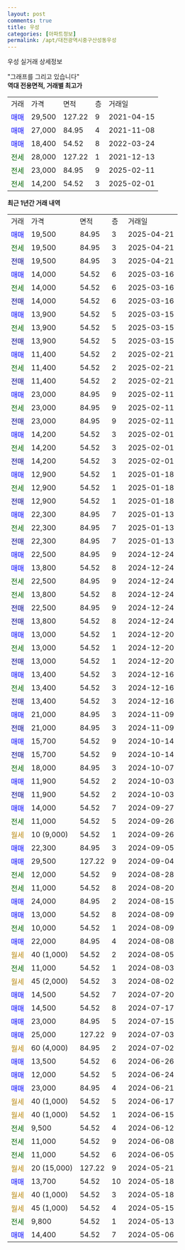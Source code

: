 ```yaml
---
layout: post
comments: true
title: 우성
categories: [아파트정보]
permalink: /apt/대전광역시중구산성동우성
---
```


우성 실거래 상세정보

<script type="text/javascript">
  google.charts.load('current', {'packages':['line', 'corechart']});
  google.charts.setOnLoadCallback(drawChart);

  function drawChart() {
    var data = new google.visualization.DataTable();
    data.addColumn('date', '거래일');
    data.addColumn('number', "매매");
    data.addColumn('number', "전세");
    data.addColumn('number', "전매");

    data.addRows([[new Date(Date.parse("2025-04-21")), 19500, null, null], [new Date(Date.parse("2025-04-21")), null, 19500, null], [new Date(Date.parse("2025-04-21")), null, null, 19500], [new Date(Date.parse("2025-03-16")), 14000, null, null], [new Date(Date.parse("2025-03-16")), null, 14000, null], [new Date(Date.parse("2025-03-16")), null, null, 14000], [new Date(Date.parse("2025-03-15")), 13900, null, null], [new Date(Date.parse("2025-03-15")), null, 13900, null], [new Date(Date.parse("2025-03-15")), null, null, 13900], [new Date(Date.parse("2025-02-21")), 11400, null, null], [new Date(Date.parse("2025-02-21")), null, 11400, null], [new Date(Date.parse("2025-02-21")), null, null, 11400], [new Date(Date.parse("2025-02-11")), 23000, null, null], [new Date(Date.parse("2025-02-11")), null, 23000, null], [new Date(Date.parse("2025-02-11")), null, null, 23000], [new Date(Date.parse("2025-02-01")), 14200, null, null], [new Date(Date.parse("2025-02-01")), null, 14200, null], [new Date(Date.parse("2025-02-01")), null, null, 14200], [new Date(Date.parse("2025-01-18")), 12900, null, null], [new Date(Date.parse("2025-01-18")), null, 12900, null], [new Date(Date.parse("2025-01-18")), null, null, 12900], [new Date(Date.parse("2025-01-13")), 22300, null, null], [new Date(Date.parse("2025-01-13")), null, 22300, null], [new Date(Date.parse("2025-01-13")), null, null, 22300], [new Date(Date.parse("2024-12-24")), 22500, null, null], [new Date(Date.parse("2024-12-24")), 13800, null, null], [new Date(Date.parse("2024-12-24")), null, 22500, null], [new Date(Date.parse("2024-12-24")), null, 13800, null], [new Date(Date.parse("2024-12-24")), null, null, 22500], [new Date(Date.parse("2024-12-24")), null, null, 13800], [new Date(Date.parse("2024-12-20")), 13000, null, null], [new Date(Date.parse("2024-12-20")), null, 13000, null], [new Date(Date.parse("2024-12-20")), null, null, 13000], [new Date(Date.parse("2024-12-16")), 13400, null, null], [new Date(Date.parse("2024-12-16")), null, 13400, null], [new Date(Date.parse("2024-12-16")), null, null, 13400], [new Date(Date.parse("2024-11-09")), 21000, null, null], [new Date(Date.parse("2024-11-09")), null, null, 21000], [new Date(Date.parse("2024-10-14")), 15700, null, null], [new Date(Date.parse("2024-10-14")), null, null, 15700], [new Date(Date.parse("2024-10-07")), null, 18000, null], [new Date(Date.parse("2024-10-03")), 11900, null, null], [new Date(Date.parse("2024-10-03")), null, null, 11900], [new Date(Date.parse("2024-09-27")), 14000, null, null], [new Date(Date.parse("2024-09-26")), null, 11000, null], [new Date(Date.parse("2024-09-26")), null, null, null], [new Date(Date.parse("2024-09-05")), 22300, null, null], [new Date(Date.parse("2024-09-04")), 29500, null, null], [new Date(Date.parse("2024-08-28")), null, 12000, null], [new Date(Date.parse("2024-08-20")), null, 11000, null], [new Date(Date.parse("2024-08-15")), 24000, null, null], [new Date(Date.parse("2024-08-09")), 13000, null, null], [new Date(Date.parse("2024-08-09")), null, 10000, null], [new Date(Date.parse("2024-08-08")), 22000, null, null], [new Date(Date.parse("2024-08-05")), null, null, null], [new Date(Date.parse("2024-08-03")), null, 11000, null], [new Date(Date.parse("2024-08-02")), null, null, null], [new Date(Date.parse("2024-07-20")), 14500, null, null], [new Date(Date.parse("2024-07-17")), 14500, null, null], [new Date(Date.parse("2024-07-15")), 23000, null, null], [new Date(Date.parse("2024-07-03")), 25000, null, null], [new Date(Date.parse("2024-07-02")), null, null, null], [new Date(Date.parse("2024-06-26")), 13500, null, null], [new Date(Date.parse("2024-06-24")), 12000, null, null], [new Date(Date.parse("2024-06-21")), 23000, null, null], [new Date(Date.parse("2024-06-17")), null, null, null], [new Date(Date.parse("2024-06-15")), null, null, null], [new Date(Date.parse("2024-06-12")), null, 9500, null], [new Date(Date.parse("2024-06-08")), null, 11000, null], [new Date(Date.parse("2024-06-05")), null, 11000, null], [new Date(Date.parse("2024-05-21")), null, null, null], [new Date(Date.parse("2024-05-18")), 13700, null, null], [new Date(Date.parse("2024-05-18")), null, null, null], [new Date(Date.parse("2024-05-15")), null, null, null], [new Date(Date.parse("2024-05-13")), null, 9800, null], [new Date(Date.parse("2024-05-06")), 14400, null, null]]);

    var options = {
      hAxis: {
        format: 'yyyy/MM/dd'
      },    
      lineWidth: 0,
      pointsVisible: true,    
      title: '최근 1년간 유형별 실거래가 분포',
      legend: { position: 'bottom' }
    };

    var formatter = new google.visualization.NumberFormat({pattern:'###,###'} );
    formatter.format(data, 1);
    formatter.format(data, 2);
    
    setTimeout(function() {
        var chart = new google.visualization.LineChart(document.getElementById('columnchart_material'));
        chart.draw(data, (options));
        document.getElementById('loading').style.display = 'none';
    }, 200);
  }
</script>


<div id="loading" style="z-index:20; display: block; margin-left: 0px">"그래프를 그리고 있습니다"</div>
<div id="columnchart_material" style="width: 95%; margin-left: 0px; display: block"></div>
<!-- contents start -->
<b>역대 전용면적, 거래별 최고가</b>
<table class="sortable">
    <tr>
      <td>거래</td>
      <td>가격</td>
      <td>면적</td>
      <td>층</td>
      <td>거래일</td>
    </tr>
        <tr>
          <td><a style="color: blue">매매</a></td>
          <td>29,500</td>
          <td>127.22</td>
          <td>9</td>
          <td>2021-04-15</td>
        </tr>            <tr>
          <td><a style="color: blue">매매</a></td>
          <td>27,000</td>
          <td>84.95</td>
          <td>4</td>
          <td>2021-11-08</td>
        </tr>            <tr>
          <td><a style="color: blue">매매</a></td>
          <td>18,400</td>
          <td>54.52</td>
          <td>8</td>
          <td>2022-03-24</td>
        </tr>        
        <tr>
              <td><a style="color: darkgreen">전세</a></td>
              <td>28,000</td>
              <td>127.22</td>
              <td>1</td>
              <td>2021-12-13</td>
            </tr>            <tr>
              <td><a style="color: darkgreen">전세</a></td>
              <td>23,000</td>
              <td>84.95</td>
              <td>9</td>
              <td>2025-02-11</td>
            </tr>            <tr>
              <td><a style="color: darkgreen">전세</a></td>
              <td>14,200</td>
              <td>54.52</td>
              <td>3</td>
              <td>2025-02-01</td>
            </tr>        
    
</table>

<b>최근 1년간 거래 내역</b>

<table class="sortable">
    <tr>
      <td>거래</td>
      <td>가격</td>
      <td>면적</td>
      <td>층</td>
      <td>거래일</td>
    </tr>
    <tr>
      <td><a style="color: blue">매매</a></td>
      <td>19,500</td>
      <td>84.95</td>
      <td>3</td>
      <td>2025-04-21</td>
    </tr>          <tr>
      <td><a style="color: darkgreen">전세</a></td>
      <td>19,500</td>
      <td>84.95</td>
      <td>3</td>
      <td>2025-04-21</td>
    </tr>          <tr>
      <td><a style="color: darkblue">전매</a></td>
      <td>19,500</td>
      <td>84.95</td>
      <td>3</td>
      <td>2025-04-21</td>
    </tr>          <tr>
      <td><a style="color: blue">매매</a></td>
      <td>14,000</td>
      <td>54.52</td>
      <td>6</td>
      <td>2025-03-16</td>
    </tr>          <tr>
      <td><a style="color: darkgreen">전세</a></td>
      <td>14,000</td>
      <td>54.52</td>
      <td>6</td>
      <td>2025-03-16</td>
    </tr>          <tr>
      <td><a style="color: darkblue">전매</a></td>
      <td>14,000</td>
      <td>54.52</td>
      <td>6</td>
      <td>2025-03-16</td>
    </tr>          <tr>
      <td><a style="color: blue">매매</a></td>
      <td>13,900</td>
      <td>54.52</td>
      <td>5</td>
      <td>2025-03-15</td>
    </tr>          <tr>
      <td><a style="color: darkgreen">전세</a></td>
      <td>13,900</td>
      <td>54.52</td>
      <td>5</td>
      <td>2025-03-15</td>
    </tr>          <tr>
      <td><a style="color: darkblue">전매</a></td>
      <td>13,900</td>
      <td>54.52</td>
      <td>5</td>
      <td>2025-03-15</td>
    </tr>          <tr>
      <td><a style="color: blue">매매</a></td>
      <td>11,400</td>
      <td>54.52</td>
      <td>2</td>
      <td>2025-02-21</td>
    </tr>          <tr>
      <td><a style="color: darkgreen">전세</a></td>
      <td>11,400</td>
      <td>54.52</td>
      <td>2</td>
      <td>2025-02-21</td>
    </tr>          <tr>
      <td><a style="color: darkblue">전매</a></td>
      <td>11,400</td>
      <td>54.52</td>
      <td>2</td>
      <td>2025-02-21</td>
    </tr>          <tr>
      <td><a style="color: blue">매매</a></td>
      <td>23,000</td>
      <td>84.95</td>
      <td>9</td>
      <td>2025-02-11</td>
    </tr>          <tr>
      <td><a style="color: darkgreen">전세</a></td>
      <td>23,000</td>
      <td>84.95</td>
      <td>9</td>
      <td>2025-02-11</td>
    </tr>          <tr>
      <td><a style="color: darkblue">전매</a></td>
      <td>23,000</td>
      <td>84.95</td>
      <td>9</td>
      <td>2025-02-11</td>
    </tr>          <tr>
      <td><a style="color: blue">매매</a></td>
      <td>14,200</td>
      <td>54.52</td>
      <td>3</td>
      <td>2025-02-01</td>
    </tr>          <tr>
      <td><a style="color: darkgreen">전세</a></td>
      <td>14,200</td>
      <td>54.52</td>
      <td>3</td>
      <td>2025-02-01</td>
    </tr>          <tr>
      <td><a style="color: darkblue">전매</a></td>
      <td>14,200</td>
      <td>54.52</td>
      <td>3</td>
      <td>2025-02-01</td>
    </tr>          <tr>
      <td><a style="color: blue">매매</a></td>
      <td>12,900</td>
      <td>54.52</td>
      <td>1</td>
      <td>2025-01-18</td>
    </tr>          <tr>
      <td><a style="color: darkgreen">전세</a></td>
      <td>12,900</td>
      <td>54.52</td>
      <td>1</td>
      <td>2025-01-18</td>
    </tr>          <tr>
      <td><a style="color: darkblue">전매</a></td>
      <td>12,900</td>
      <td>54.52</td>
      <td>1</td>
      <td>2025-01-18</td>
    </tr>          <tr>
      <td><a style="color: blue">매매</a></td>
      <td>22,300</td>
      <td>84.95</td>
      <td>7</td>
      <td>2025-01-13</td>
    </tr>          <tr>
      <td><a style="color: darkgreen">전세</a></td>
      <td>22,300</td>
      <td>84.95</td>
      <td>7</td>
      <td>2025-01-13</td>
    </tr>          <tr>
      <td><a style="color: darkblue">전매</a></td>
      <td>22,300</td>
      <td>84.95</td>
      <td>7</td>
      <td>2025-01-13</td>
    </tr>          <tr>
      <td><a style="color: blue">매매</a></td>
      <td>22,500</td>
      <td>84.95</td>
      <td>9</td>
      <td>2024-12-24</td>
    </tr>          <tr>
      <td><a style="color: blue">매매</a></td>
      <td>13,800</td>
      <td>54.52</td>
      <td>8</td>
      <td>2024-12-24</td>
    </tr>          <tr>
      <td><a style="color: darkgreen">전세</a></td>
      <td>22,500</td>
      <td>84.95</td>
      <td>9</td>
      <td>2024-12-24</td>
    </tr>          <tr>
      <td><a style="color: darkgreen">전세</a></td>
      <td>13,800</td>
      <td>54.52</td>
      <td>8</td>
      <td>2024-12-24</td>
    </tr>          <tr>
      <td><a style="color: darkblue">전매</a></td>
      <td>22,500</td>
      <td>84.95</td>
      <td>9</td>
      <td>2024-12-24</td>
    </tr>          <tr>
      <td><a style="color: darkblue">전매</a></td>
      <td>13,800</td>
      <td>54.52</td>
      <td>8</td>
      <td>2024-12-24</td>
    </tr>          <tr>
      <td><a style="color: blue">매매</a></td>
      <td>13,000</td>
      <td>54.52</td>
      <td>1</td>
      <td>2024-12-20</td>
    </tr>          <tr>
      <td><a style="color: darkgreen">전세</a></td>
      <td>13,000</td>
      <td>54.52</td>
      <td>1</td>
      <td>2024-12-20</td>
    </tr>          <tr>
      <td><a style="color: darkblue">전매</a></td>
      <td>13,000</td>
      <td>54.52</td>
      <td>1</td>
      <td>2024-12-20</td>
    </tr>          <tr>
      <td><a style="color: blue">매매</a></td>
      <td>13,400</td>
      <td>54.52</td>
      <td>3</td>
      <td>2024-12-16</td>
    </tr>          <tr>
      <td><a style="color: darkgreen">전세</a></td>
      <td>13,400</td>
      <td>54.52</td>
      <td>3</td>
      <td>2024-12-16</td>
    </tr>          <tr>
      <td><a style="color: darkblue">전매</a></td>
      <td>13,400</td>
      <td>54.52</td>
      <td>3</td>
      <td>2024-12-16</td>
    </tr>          <tr>
      <td><a style="color: blue">매매</a></td>
      <td>21,000</td>
      <td>84.95</td>
      <td>3</td>
      <td>2024-11-09</td>
    </tr>          <tr>
      <td><a style="color: darkblue">전매</a></td>
      <td>21,000</td>
      <td>84.95</td>
      <td>3</td>
      <td>2024-11-09</td>
    </tr>          <tr>
      <td><a style="color: blue">매매</a></td>
      <td>15,700</td>
      <td>54.52</td>
      <td>9</td>
      <td>2024-10-14</td>
    </tr>          <tr>
      <td><a style="color: darkblue">전매</a></td>
      <td>15,700</td>
      <td>54.52</td>
      <td>9</td>
      <td>2024-10-14</td>
    </tr>          <tr>
      <td><a style="color: darkgreen">전세</a></td>
      <td>18,000</td>
      <td>84.95</td>
      <td>3</td>
      <td>2024-10-07</td>
    </tr>          <tr>
      <td><a style="color: blue">매매</a></td>
      <td>11,900</td>
      <td>54.52</td>
      <td>2</td>
      <td>2024-10-03</td>
    </tr>          <tr>
      <td><a style="color: darkblue">전매</a></td>
      <td>11,900</td>
      <td>54.52</td>
      <td>2</td>
      <td>2024-10-03</td>
    </tr>          <tr>
      <td><a style="color: blue">매매</a></td>
      <td>14,000</td>
      <td>54.52</td>
      <td>7</td>
      <td>2024-09-27</td>
    </tr>          <tr>
      <td><a style="color: darkgreen">전세</a></td>
      <td>11,000</td>
      <td>54.52</td>
      <td>5</td>
      <td>2024-09-26</td>
    </tr>          <tr>
      <td><a style="color: darkgoldenrod">월세</a></td>
      <td>10 (9,000)</td>
      <td>54.52</td>
      <td>1</td>
      <td>2024-09-26</td>
    </tr>          <tr>
      <td><a style="color: blue">매매</a></td>
      <td>22,300</td>
      <td>84.95</td>
      <td>3</td>
      <td>2024-09-05</td>
    </tr>          <tr>
      <td><a style="color: blue">매매</a></td>
      <td>29,500</td>
      <td>127.22</td>
      <td>9</td>
      <td>2024-09-04</td>
    </tr>          <tr>
      <td><a style="color: darkgreen">전세</a></td>
      <td>12,000</td>
      <td>54.52</td>
      <td>9</td>
      <td>2024-08-28</td>
    </tr>          <tr>
      <td><a style="color: darkgreen">전세</a></td>
      <td>11,000</td>
      <td>54.52</td>
      <td>8</td>
      <td>2024-08-20</td>
    </tr>          <tr>
      <td><a style="color: blue">매매</a></td>
      <td>24,000</td>
      <td>84.95</td>
      <td>2</td>
      <td>2024-08-15</td>
    </tr>          <tr>
      <td><a style="color: blue">매매</a></td>
      <td>13,000</td>
      <td>54.52</td>
      <td>8</td>
      <td>2024-08-09</td>
    </tr>          <tr>
      <td><a style="color: darkgreen">전세</a></td>
      <td>10,000</td>
      <td>54.52</td>
      <td>1</td>
      <td>2024-08-09</td>
    </tr>          <tr>
      <td><a style="color: blue">매매</a></td>
      <td>22,000</td>
      <td>84.95</td>
      <td>4</td>
      <td>2024-08-08</td>
    </tr>          <tr>
      <td><a style="color: darkgoldenrod">월세</a></td>
      <td>40 (1,000)</td>
      <td>54.52</td>
      <td>2</td>
      <td>2024-08-05</td>
    </tr>          <tr>
      <td><a style="color: darkgreen">전세</a></td>
      <td>11,000</td>
      <td>54.52</td>
      <td>1</td>
      <td>2024-08-03</td>
    </tr>          <tr>
      <td><a style="color: darkgoldenrod">월세</a></td>
      <td>45 (2,000)</td>
      <td>54.52</td>
      <td>3</td>
      <td>2024-08-02</td>
    </tr>          <tr>
      <td><a style="color: blue">매매</a></td>
      <td>14,500</td>
      <td>54.52</td>
      <td>7</td>
      <td>2024-07-20</td>
    </tr>          <tr>
      <td><a style="color: blue">매매</a></td>
      <td>14,500</td>
      <td>54.52</td>
      <td>8</td>
      <td>2024-07-17</td>
    </tr>          <tr>
      <td><a style="color: blue">매매</a></td>
      <td>23,000</td>
      <td>84.95</td>
      <td>5</td>
      <td>2024-07-15</td>
    </tr>          <tr>
      <td><a style="color: blue">매매</a></td>
      <td>25,000</td>
      <td>127.22</td>
      <td>9</td>
      <td>2024-07-03</td>
    </tr>          <tr>
      <td><a style="color: darkgoldenrod">월세</a></td>
      <td>60 (4,000)</td>
      <td>84.95</td>
      <td>2</td>
      <td>2024-07-02</td>
    </tr>          <tr>
      <td><a style="color: blue">매매</a></td>
      <td>13,500</td>
      <td>54.52</td>
      <td>6</td>
      <td>2024-06-26</td>
    </tr>          <tr>
      <td><a style="color: blue">매매</a></td>
      <td>12,000</td>
      <td>54.52</td>
      <td>5</td>
      <td>2024-06-24</td>
    </tr>          <tr>
      <td><a style="color: blue">매매</a></td>
      <td>23,000</td>
      <td>84.95</td>
      <td>4</td>
      <td>2024-06-21</td>
    </tr>          <tr>
      <td><a style="color: darkgoldenrod">월세</a></td>
      <td>40 (1,000)</td>
      <td>54.52</td>
      <td>5</td>
      <td>2024-06-17</td>
    </tr>          <tr>
      <td><a style="color: darkgoldenrod">월세</a></td>
      <td>40 (1,000)</td>
      <td>54.52</td>
      <td>1</td>
      <td>2024-06-15</td>
    </tr>          <tr>
      <td><a style="color: darkgreen">전세</a></td>
      <td>9,500</td>
      <td>54.52</td>
      <td>4</td>
      <td>2024-06-12</td>
    </tr>          <tr>
      <td><a style="color: darkgreen">전세</a></td>
      <td>11,000</td>
      <td>54.52</td>
      <td>9</td>
      <td>2024-06-08</td>
    </tr>          <tr>
      <td><a style="color: darkgreen">전세</a></td>
      <td>11,000</td>
      <td>54.52</td>
      <td>6</td>
      <td>2024-06-05</td>
    </tr>          <tr>
      <td><a style="color: darkgoldenrod">월세</a></td>
      <td>20 (15,000)</td>
      <td>127.22</td>
      <td>9</td>
      <td>2024-05-21</td>
    </tr>          <tr>
      <td><a style="color: blue">매매</a></td>
      <td>13,700</td>
      <td>54.52</td>
      <td>10</td>
      <td>2024-05-18</td>
    </tr>          <tr>
      <td><a style="color: darkgoldenrod">월세</a></td>
      <td>40 (1,000)</td>
      <td>54.52</td>
      <td>3</td>
      <td>2024-05-18</td>
    </tr>          <tr>
      <td><a style="color: darkgoldenrod">월세</a></td>
      <td>45 (1,000)</td>
      <td>54.52</td>
      <td>4</td>
      <td>2024-05-15</td>
    </tr>          <tr>
      <td><a style="color: darkgreen">전세</a></td>
      <td>9,800</td>
      <td>54.52</td>
      <td>1</td>
      <td>2024-05-13</td>
    </tr>          <tr>
      <td><a style="color: blue">매매</a></td>
      <td>14,400</td>
      <td>54.52</td>
      <td>7</td>
      <td>2024-05-06</td>
    </tr>      </table>
<!-- contents end -->    


